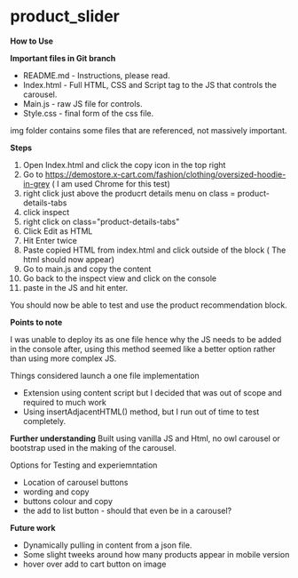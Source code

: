 # product_slider

**How to Use**

**Important files in  Git branch**

* README.md - Instructions, please read.
* Index.html -  Full HTML, CSS and Script tag to the JS that controls the carousel.
* Main.js - raw JS file for controls.
* Style.css - final form of the css file.

img folder contains some files that are referenced, not massively important.

**Steps**
1. Open Index.html and click the copy icon in the top right 
2. Go to https://demostore.x-cart.com/fashion/clothing/oversized-hoodie-in-grey ( I am used Chrome for this test)
3. right click just above the producrt details menu on class = product-details-tabs
4. click inspect
5. right click on class="product-details-tabs"
6. Click Edit as HTML
7. Hit Enter twice
8. Paste copied HTML from index.html and click outside of the block ( The html should now appear)
9. Go to main.js and copy the content
10. Go back to the inspect view and click on the console
11. paste in the JS and hit enter.

You should now be able to test and use the product recommendation block.

**Points to note**

I was unable to deploy its as one file hence why the JS needs to be added in the console after, using this method seemed like a better option rather than using more complex JS.

Things considered launch a one file implementation
* Extension using content script but I decided that was out of scope and required to much work
* Using insertAdjacentHTML() method, but I run out of time to test completely.


**Further understanding**
Built using vanilla JS and Html, no owl carousel or bootstrap used in the making of the carousel.

Options for Testing and experiemntation

* Location of carousel buttons
* wording and copy
* buttons colour and copy
* the add to list button - should that even be in a carousel?

**Future work**

* Dynamically pulling in content from a json file.
* Some slight tweeks around how many products appear in mobile version
* hover over add to cart button on image







